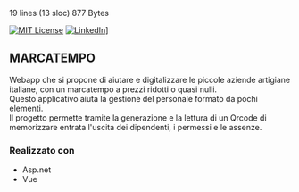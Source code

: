 19 lines (13 sloc)  877 Bytes


[![MIT License][license-shield]][license-url]
[![LinkedIn][linkedin-shield]][linkedin-url]]

## MARCATEMPO
Webapp che si propone di aiutare e digitalizzare le piccole aziende artigiane italiane, con un marcatempo a prezzi ridotti o quasi nulli.<br/>
Questo applicativo aiuta la gestione del personale formato da pochi elementi. <br/>
Il progetto permette tramite la generazione e la lettura di un Qrcode di memorizzare entrata l'uscita dei dipendenti, i permessi e le assenze.<br/>

### Realizzato con
* Asp.net
* Vue



[license-shield]: https://img.shields.io/github/license/othneildrew/Best-README-Template.svg?style=for-the-badge
[linkedin-shield]: https://img.shields.io/badge/-LinkedIn-black.svg?style=for-the-badge&logo=linkedin&colorB=555
[linkedin-url]: https://www.linkedin.com/in/enrico-rombaldoni-695189208/
[license-url]: https://github.com/0d1n92/marcatempo/blob/main/LICENSE